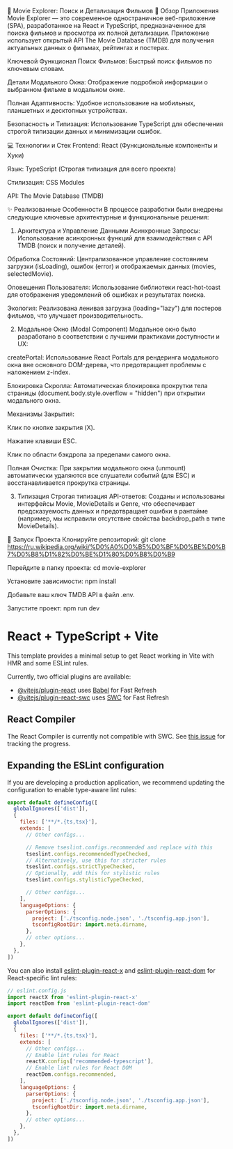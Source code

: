 🎥 Movie Explorer: Поиск и Детализация Фильмов
🚀 Обзор Приложения
Movie Explorer — это современное одностраничное веб-приложение (SPA), разработанное на React и TypeScript, предназначенное для поиска фильмов и просмотра их полной детализации. Приложение использует открытый API The Movie Database (TMDB) для получения актуальных данных о фильмах, рейтингах и постерах.

Ключевой Функционал
Поиск Фильмов: Быстрый поиск фильмов по ключевым словам.

Детали Модального Окна: Отображение подробной информации о выбранном фильме в модальном окне.

Полная Адаптивность: Удобное использование на мобильных, планшетных и десктопных устройствах.

Безопасность и Типизация: Использование TypeScript для обеспечения строгой типизации данных и минимизации ошибок.

   💻 Технологии и Стек
Frontend: React (Функциональные компоненты и Хуки)

Язык: TypeScript (Строгая типизация для всего проекта)

Стилизация: CSS Modules

API: The Movie Database (TMDB)

   ✨ Реализованные Особенности
В процессе разработки были внедрены следующие ключевые архитектурные и функциональные решения:

1. Архитектура и Управление Данными
Асинхронные Запросы: Использование асинхронных функций для взаимодействия с API TMDB (поиск и получение деталей).

Обработка Состояний: Централизованное управление состоянием загрузки (isLoading), ошибок (error) и отображаемых данных (movies, selectedMovie).

Оповещения Пользователя: Использование библиотеки react-hot-toast для отображения уведомлений об ошибках и результатах поиска.

Экология: Реализована ленивая загрузка (loading="lazy") для постеров фильмов, что улучшает производительность.

2. Модальное Окно (Modal Component)
Модальное окно было разработано в соответствии с лучшими практиками доступности и UX:

createPortal: Использование React Portals для рендеринга модального окна вне основного DOM-дерева, что предотвращает проблемы с наложением z-index.

Блокировка Скролла: Автоматическая блокировка прокрутки тела страницы (document.body.style.overflow = "hidden") при открытии модального окна.

Механизмы Закрытия:

Клик по кнопке закрытия (X).

Нажатие клавиши ESC.

Клик по области бэкдропа за пределами самого окна.

Полная Очистка: При закрытии модального окна (unmount) автоматически удаляются все слушатели событий (для ESC) и восстанавливается прокрутка страницы.

3. Типизация
Строгая типизация API-ответов: Созданы и использованы интерфейсы Movie, MovieDetails и Genre, что обеспечивает предсказуемость данных и предотвращает ошибки в рантайме (например, мы исправили отсутствие свойства backdrop_path в типе MovieDetails).

🔧 Запуск Проекта
Клонируйте репозиторий: git clone https://ru.wikipedia.org/wiki/%D0%A0%D0%B5%D0%BF%D0%BE%D0%B7%D0%B8%D1%82%D0%BE%D1%80%D0%B8%D0%B9

Перейдите в папку проекта: cd movie-explorer

Установите зависимости: npm install

Добавьте ваш ключ TMDB API в файл .env.

Запустите проект: npm run dev
# React + TypeScript + Vite

This template provides a minimal setup to get React working in Vite with HMR and some ESLint rules.

Currently, two official plugins are available:

- [@vitejs/plugin-react](https://github.com/vitejs/vite-plugin-react/blob/main/packages/plugin-react) uses [Babel](https://babeljs.io/) for Fast Refresh
- [@vitejs/plugin-react-swc](https://github.com/vitejs/vite-plugin-react/blob/main/packages/plugin-react-swc) uses [SWC](https://swc.rs/) for Fast Refresh

## React Compiler

The React Compiler is currently not compatible with SWC. See [this issue](https://github.com/vitejs/vite-plugin-react/issues/428) for tracking the progress.

## Expanding the ESLint configuration

If you are developing a production application, we recommend updating the configuration to enable type-aware lint rules:

```js
export default defineConfig([
  globalIgnores(['dist']),
  {
    files: ['**/*.{ts,tsx}'],
    extends: [
      // Other configs...

      // Remove tseslint.configs.recommended and replace with this
      tseslint.configs.recommendedTypeChecked,
      // Alternatively, use this for stricter rules
      tseslint.configs.strictTypeChecked,
      // Optionally, add this for stylistic rules
      tseslint.configs.stylisticTypeChecked,

      // Other configs...
    ],
    languageOptions: {
      parserOptions: {
        project: ['./tsconfig.node.json', './tsconfig.app.json'],
        tsconfigRootDir: import.meta.dirname,
      },
      // other options...
    },
  },
])
```

You can also install [eslint-plugin-react-x](https://github.com/Rel1cx/eslint-react/tree/main/packages/plugins/eslint-plugin-react-x) and [eslint-plugin-react-dom](https://github.com/Rel1cx/eslint-react/tree/main/packages/plugins/eslint-plugin-react-dom) for React-specific lint rules:

```js
// eslint.config.js
import reactX from 'eslint-plugin-react-x'
import reactDom from 'eslint-plugin-react-dom'

export default defineConfig([
  globalIgnores(['dist']),
  {
    files: ['**/*.{ts,tsx}'],
    extends: [
      // Other configs...
      // Enable lint rules for React
      reactX.configs['recommended-typescript'],
      // Enable lint rules for React DOM
      reactDom.configs.recommended,
    ],
    languageOptions: {
      parserOptions: {
        project: ['./tsconfig.node.json', './tsconfig.app.json'],
        tsconfigRootDir: import.meta.dirname,
      },
      // other options...
    },
  },
])
```
